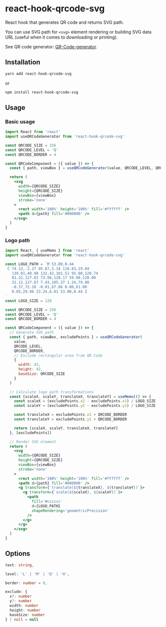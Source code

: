 # react-hook-qrcode-svg

React hook that generates QR code and returns SVG path.

You can use SVG path for `<svg>` element rendering or building SVG data URL (useful when it comes to downloading or printing).

See QR code generator: [QR-Code-generator](https://github.com/nayuki/QR-Code-generator/tree/master/typescript-javascript).

## Installation

```sh
yarn add react-hook-qrcode-svg
```
or

```sh
npm install react-hook-qrcode-svg
```

## Usage

### Basic usage

```jsx
import React from 'react'
import useQRCodeGenerator from 'react-hook-qrcode-svg'

const QRCODE_SIZE = 256
const QRCODE_LEVEL = 'Q'
const QRCODE_BORDER = 4

const QRCodeComponent = ({ value }) => {
  const { path, viewBox } = useQRCodeGenerator(value, QRCODE_LEVEL, QRCODE_BORDER)

  return (
    <svg
      width={QRCODE_SIZE}
      height={QRCODE_SIZE}
      viewBox={viewBox}
      stroke='none'
    >
      <rect width='100%' height='100%' fill='#ffffff' />
      <path d={path} fill='#000000' />
    </svg>
  )
}
```

### Logo path

```jsx
import React, { useMemo } from 'react'
import useQRCodeGenerator from 'react-hook-qrcode-svg'

const LOGO_PATH = `M 53.00,0.44
 C 74.13,-2.27 95.87,3.14 110.83,19.04
   139.01,48.98 132.42,101.51 95.00,120.74
   81.22,127.82 73.98,128.17 59.00,128.00
   31.12,127.67 7.43,105.37 1.24,79.00
   -0.37,72.18 -0.01,67.86 0.00,61.00
   0.05,29.96 23.24,6.01 53.00,0.44 Z
`
const LOGO_SIZE = 128

const QRCODE_SIZE = 256
const QRCODE_LEVEL = 'Q'
const QRCODE_BORDER = 4

const QRCodeComponent = ({ value }) => {
  // Generate SVG path
  const { path, viewBox, excludePoints } = useQRCodeGenerator(
    value,
    QRCODE_LEVEL,
    QRCODE_BORDER,
    // Exclude rectangular area from QR Code
    {
      width: 42,
      height: 42,
      baseSize: QRCODE_SIZE
    }
  )

  // Calculate logo path transformations
  const [scaleX, scaleY, translateX, translateY] = useMemo(() => {
    const scaleX = (excludePoints.x2 - excludePoints.x1) / LOGO_SIZE
    const scaleY = (excludePoints.y2 - excludePoints.y1) / LOGO_SIZE

    const translateX = excludePoints.x1 + QRCODE_BORDER
    const translateY = excludePoints.y1 + QRCODE_BORDER

    return [scaleX, scaleY, translateX, translateY]
  }, [excludePoints])

  // Render SVG element
  return (
    <svg
      width={QRCODE_SIZE}
      height={QRCODE_SIZE}
      viewBox={viewBox}
      stroke='none'
    >
      <rect width='100%' height='100%' fill='#ffffff' />
      <path d={path} fill='#000000' />
      <g transform={`translate(${translateX}, ${translateY})`}>
        <g transform={`scale(${scaleX}, ${scaleY})`}>
          <path
            fill='#cccccc'
            d={LOGO_PATH}
            shapeRendering='geometricPrecision'
          />
        </g>
      </g>
    </svg>
  )
}
```

## Options

```ts
text: string,

level: 'L' | 'M' | 'Q' | 'H',

border: number = 0,

exclude: {
  x?: number
  y?: number
  width: number
  height: number
  baseSize: number
} | null = null
```
